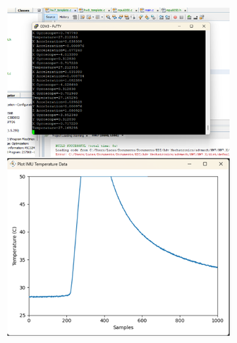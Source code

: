 ![HW7 Picture 1](https://github.com/lucas-iezzi/advmech/blob/main/HW7/data_printout.png)
![HW7 Picture 2](https://github.com/lucas-iezzi/advmech/blob/main/HW7/temp_plot.png)
